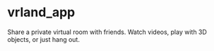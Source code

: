# vrland_app

Share a private virtual room with friends. Watch videos, play with 3D objects, or just hang out.



